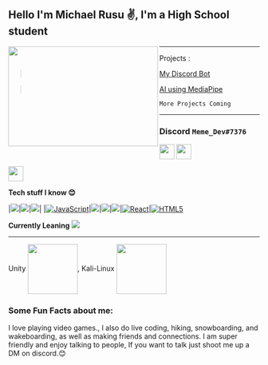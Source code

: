 ## Hello I'm Michael Rusu ✌, I'm a High School student


<img align="left" width="300" height="200" src="https://c.tenor.com/NOYF3f82b_gAAAAC/programmer.gif"></a>

----------------------

Projects :

> <a href="https://discord.com/api/oauth2/authorize?client_id=899306419814285403&permissions=536804322422&scope=bot" target="blank"><p>My Discord Bot</p></a>

> <a href="https://github.com/Michael-Rusu/AI" target="blank"><p>AI using MediaPipe</p></a>

```More Projects Coming```


----------------------



### Discord ```Meme_Dev#7376```

<a href="https://discord.gg/AxQJEwpGCW" target="blank"><img align="center" src="C:\\Users\\Michael\\Downloads\\GitHub profile\\MishManners\\Game Icons\\discord.png" height="30" /></a> 
<a href="https://steamcommunity.com/profiles/76561199113573778/" target="blank"><img align="center" src="https://github.com/mishmanners/MishManners/blob/master/Game%20Icons/Steam.png" height="30" /></a>
<p align="left">
<a href="https://twitter.com/Tech_guyMike" target="blank"><img align="center" src="https://github.com/mishmanners/MishManners/blob/master/socials/twitter%20(2).png" alt="" height="30" /></a>
</p>

**Tech stuff I know 😊**
<!-- Thanks Rishit for the images -->
|![](https://github.com/Rishit-dagli/Rishit-dagli/blob/master/badges/python.png)|![](https://github.com/Rishit-dagli/Rishit-dagli/blob/master/badges/azure.png)|![](https://github.com/Rishit-dagli/Rishit-dagli/blob/master/badges/c++.png)|
|[![JavaScript](https://img.shields.io/badge/JavaScript-F7DF1E?style=flat&logo=javascript&logoColor=black&link=https://github.com/arihant-jain-09)](https://github.com/arihant-jain-09)|![](https://github.com/Rishit-dagli/Rishit-dagli/blob/master/badges/node.svg)|![](https://github.com/Rishit-dagli/Rishit-dagli/blob/master/badges/docker.svg)|![](https://github.com/Rishit-dagli/Rishit-dagli/blob/master/badges/arduino.png)|[![React](https://img.shields.io/badge/React-20232A?style=flat&logo=react&logoColor=61DAFB&link=https://github.com/arihant-jain-09)](https://github.com/arihant-jain-09)|[![HTML5](https://img.shields.io/badge/-HTML5-E34F26?style=flat&logo=html5&logoColor=white&link=https://github.com/arihant-jain-09)](https://github.com/arihant-jain-09) 


**Currently Leaning**
![](https://github.com/Rishit-dagli/Rishit-dagli/blob/master/badges/tensorflow.svg)

--------------------------

Unity
<img align="center" src="https://cdn.vox-cdn.com/thumbor/mbbw4EGgw611_LVWUtF3VhKD9_Q=/0x0:1200x630/1200x800/filters:focal(504x219:696x411)/cdn.vox-cdn.com/uploads/chorus_image/image/67287973/Unity_1200X630.0.png" height="100" />, Kali-Linux <img align="center" src="https://upload.wikimedia.org/wikipedia/commons/b/b3/VirtualBox_Kali_Linux_21.01_x64_Desktop_GER_26_02_2021_16_59_25.png" height="100" />
   
### Some Fun Facts about me:
I love playing video games., I also do live coding, hiking, snowboarding, and wakeboarding, as well as making friends and connections. I am super friendly and enjoy talking to people, If you want to talk just shoot me up a DM on discord.😊

